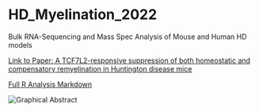 # HD_Myelination_2022
Bulk RNA-Sequencing and Mass Spec Analysis of Mouse and Human HD models

[Link to Paper: A TCF7L2-responsive suppression of both homeostatic and compensatory remyelination in Huntington disease mice](https://www.cell.com/cell-reports/fulltext/S2211-1247(22)01111-1 "Link to Article")

[Full R Analysis Markdown](https://github.com/CTNGoldmanLab/HD_Myelination_2022/blob/main/HD_Myelination_2022.md "Link to Analysis Markdown")

![Graphical Abstract](https://www.cell.com/cms/attachment/feb2f31a-412a-4899-9346-29a642db5c3e/fx1_lrg.jpg)
